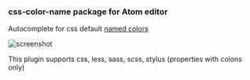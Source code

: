 
### css-color-name package for Atom editor

Autocomplete for css default [named colors](https://drafts.csswg.org/css-color/#named-colors) 

![screenshot](https://user-images.githubusercontent.com/499192/46285160-c2d1a000-c57a-11e8-8b42-c089fb0d7fda.png)

This plugin supports css, less, sass, scss, stylus (properties with colons only)
